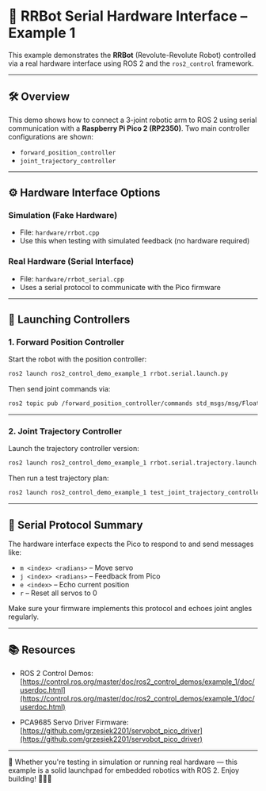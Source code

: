 
# 🤖 RRBot Serial Hardware Interface – Example 1

This example demonstrates the **RRBot** (Revolute-Revolute Robot) controlled via a real hardware interface using ROS 2 and the `ros2_control` framework.

---

## 🛠️ Overview

This demo shows how to connect a 3-joint robotic arm to ROS 2 using serial communication with a **Raspberry Pi Pico 2 (RP2350)**. Two main controller configurations are shown:

- `forward_position_controller`
- `joint_trajectory_controller`

---

## ⚙️ Hardware Interface Options

### Simulation (Fake Hardware)
- File: `hardware/rrbot.cpp`
- Use this when testing with simulated feedback (no hardware required)

### Real Hardware (Serial Interface)
- File: `hardware/rrbot_serial.cpp`
- Uses a serial protocol to communicate with the Pico firmware

---

## 🚀 Launching Controllers

### 1. Forward Position Controller

Start the robot with the position controller:

```bash
ros2 launch ros2_control_demo_example_1 rrbot.serial.launch.py
```

Then send joint commands via:

```bash
ros2 topic pub /forward_position_controller/commands std_msgs/msg/Float64MultiArray "data: [0.0, 0.0, 1.0]"
```

---

### 2. Joint Trajectory Controller

Launch the trajectory controller version:

```bash
ros2 launch ros2_control_demo_example_1 rrbot.serial.trajectory.launch.py
```

Then run a test trajectory plan:

```bash
ros2 launch ros2_control_demo_example_1 test_joint_trajectory_controller.launch.py
```

---

## 🔌 Serial Protocol Summary

The hardware interface expects the Pico to respond to and send messages like:

- `m <index> <radians>` – Move servo
- `j <index> <radians>` – Feedback from Pico
- `e <index>` – Echo current position
- `r` – Reset all servos to 0

Make sure your firmware implements this protocol and echoes joint angles regularly.

---

## 📚 Resources

- ROS 2 Control Demos:  
  [https://control.ros.org/master/doc/ros2_control_demos/example_1/doc/userdoc.html](https://control.ros.org/master/doc/ros2_control_demos/example_1/doc/userdoc.html)

- PCA9685 Servo Driver Firmware:  
  [https://github.com/grzesiek2201/servobot_pico_driver](https://github.com/grzesiek2201/servobot_pico_driver)

---

🧪 Whether you're testing in simulation or running real hardware — this example is a solid launchpad for embedded robotics with ROS 2. Enjoy building! 🔧🤖✨